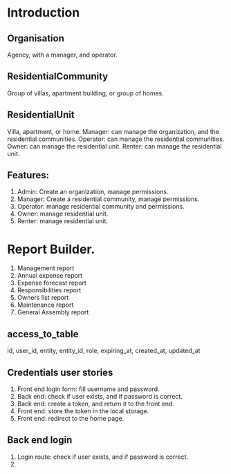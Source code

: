# Introduction

## Organisation

Agency, with a manager, and operator.

## ResidentialCommunity

Group of villas, apartment building, or group of homes.

## ResidentialUnit

Villa, apartment, or home.
Manager: can manage the organization, and the residential communities.
Operator: can manage the residential communities.
Owner: can manage the residential unit.
Renter: can manage the residential unit.

## Features:

1. Admin: Create an organization, manage permissions.
2. Manager: Create a residential community, manage permissions.
3. Operator: manage residential community and permissions.
4. Owner: manage residential unit.
5. Renter: manage residential unit.

# Report Builder.

1. Management report
2. Annual expense report
3. Expense forecast report
4. Responsibilities report
5. Owners list report
6. Maintenance report
7. General Assembly report

## access_to_table

id, user_id, entity, entity_id, role, expiring_at, created_at, updated_at

## Credentials user stories

1. Front end login form: fill username and password.
2. Back end: check if user exists, and if password is correct.
3. Back end: create a token, and return it to the front end.
4. Front end: store the token in the local storage.
5. Front end: redirect to the home page.

## Back end login

1. Login route: check if user exists, and if password is correct.
2. 

